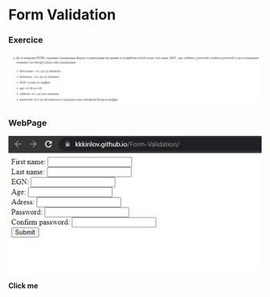 # Form Validation
### Exercice

![header image](https://github.com/KKKirilov/Form-Validation/blob/master/FormValidationExercise.JPG)

### WebPage

[![1]][2]

**Click me**

[1]: https://github.com/KKKirilov/Form-Validation/blob/master/imagePage.JPG
[2]: https://kkkirilov.github.io/Form-Validation/
